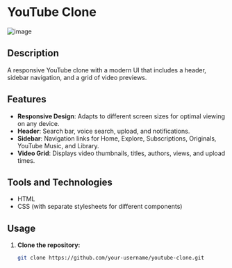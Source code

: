 # YouTube Clone
![image](https://github.com/AashishBishokarma/Youtube_clone/assets/118736443/6c2dc94d-340d-46a8-a193-d150f4db1b26)


## Description

A responsive YouTube clone with a modern UI that includes a header, sidebar navigation, and a grid of video previews.

## Features

- **Responsive Design**: Adapts to different screen sizes for optimal viewing on any device.
- **Header**: Search bar, voice search, upload, and notifications.
- **Sidebar**: Navigation links for Home, Explore, Subscriptions, Originals, YouTube Music, and Library.
- **Video Grid**: Displays video thumbnails, titles, authors, views, and upload times.

## Tools and Technologies

- HTML
- CSS (with separate stylesheets for different components)


## Usage

1. **Clone the repository:**
   ```sh
   git clone https://github.com/your-username/youtube-clone.git
